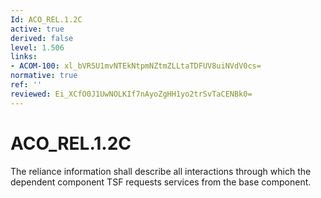 ```yaml
---
Id: ACO_REL.1.2C
active: true
derived: false
level: 1.506
links:
- ACOM-100: xl_bVR5U1mvNTEkNtpmNZtmZLLtaTDFUV8uiNVdV0cs=
normative: true
ref: ''
reviewed: Ei_XCfO0J1UwNOLKIf7nAyoZgHH1yo2trSvTaCENBk0=
---
```


# ACO_REL.1.2C

The reliance information shall describe all interactions through which the dependent component TSF requests services from the base component.